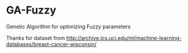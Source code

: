 # GA-Fuzzy
Genetic Algorithm for optimizing Fuzzy parameters

Thanks for dataset from http://archive.ics.uci.edu/ml/machine-learning-databases/breast-cancer-wisconsin/
